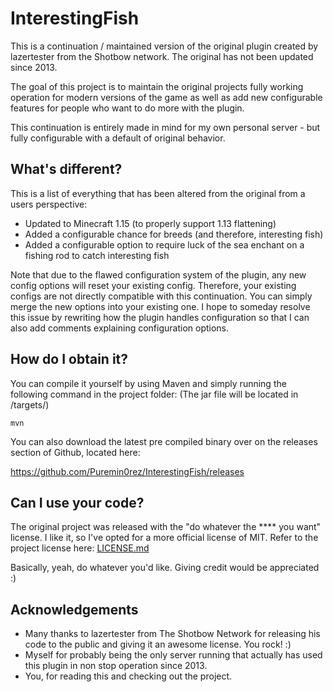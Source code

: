 # InterestingFish

This is a continuation / maintained version of the original plugin created by lazertester from the Shotbow network.
The original has not been updated since 2013.

The goal of this project is to maintain the original projects fully working operation for modern versions of the game
as well as add new configurable features for people who want to do more with the plugin.

This continuation is entirely made in mind for my own personal server - but fully configurable with a default of original
behavior.

## What's different?

This is a list of everything that has been altered from the original from a users perspective:
* Updated to Minecraft 1.15 (to properly support 1.13 flattening)
* Added a configurable chance for breeds (and therefore, interesting fish)
* Added a configurable option to require luck of the sea enchant on a fishing rod to catch interesting fish

Note that due to the flawed configuration system of the plugin, any new config options will reset your existing config.
Therefore, your existing configs are not directly compatible with this continuation. You can simply merge the new options
into your existing one. I hope to someday resolve this issue by rewriting how the plugin handles configuration so that
I can also add comments explaining configuration options.

## How do I obtain it?

You can compile it yourself by using Maven and simply running the following command in the project folder:
(The jar file will be located in /targets/)

```
mvn
```

You can also download the latest pre compiled binary over on the releases section of Github, located here:

https://github.com/Puremin0rez/InterestingFish/releases

## Can I use your code?

The original project was released with the "do whatever the **** you want" license.
I like it, so I've opted for a more official license of MIT. Refer to the project license here: [LICENSE.md](LICENSE.md)

Basically, yeah, do whatever you'd like. Giving credit would be appreciated :)
## Acknowledgements

* Many thanks to lazertester from The Shotbow Network for releasing his code to the public and giving it an awesome license. You rock! :)
* Myself for probably being the only server running that actually has used this plugin in non stop operation since 2013.
* You, for reading this and checking out the project.
